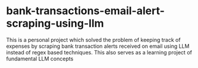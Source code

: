 # bank-transactions-email-alert-scraping-using-llm
This is a personal project which solved the problem of keeping track of expenses by scraping bank transaction alerts received on email using LLM instead of regex based techniques. This also serves as a learning project of fundamental LLM concepts

